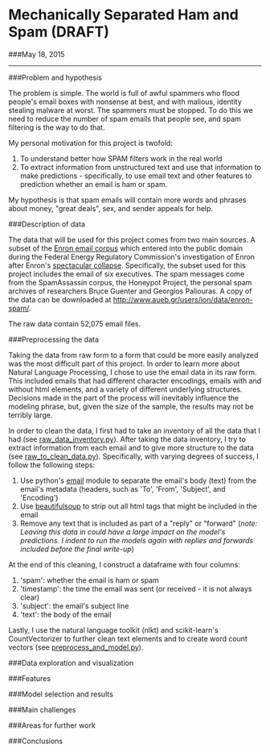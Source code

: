 # Mechanically Separated Ham and Spam (DRAFT)
###May 18, 2015

****

###Problem and hypothesis

The problem is simple. The world is full of awful spammers who flood people's email boxes with nonsense at best, and with malious, identity stealing malware at worst. The spammers must be stopped. To do this we need to reduce the number of spam emails that people see, and spam filtering is the way to do that.

My personal motivation for this project is twofold:

1. To understand better how SPAM filters work in the real world
2. To extract information from unstructured text and use that information to make predictions - specifically, to use email text and other features to prediction whether an email is ham or spam.


My hypothesis is that spam emails will contain more words and phrases about money, "great deals", sex, and sender appeals for help.

###Description of data

The data that will be used for this project comes from two main sources. A subset of the [Enron email corpus](https://www.cs.cmu.edu/~./enron/) which entered into the public domain during the Federal Energy Regulatory Commission's investigation of Enron after Enron's [spectacular collapse](http://www.salon.com/2003/10/14/enron_22/). Specifically, the subset used for this project includes the email of six executives. The spam messages come from the SpamAssassin corpus, the Honeypot Project, the personal spam archives of researchers Bruce Guenter and Georgios Paliouras. A copy of the data can be downloaded at http://www.aueb.gr/users/ion/data/enron-spam/.

The raw data contain 52,075 email files.

###Preprocessing the data

Taking the data from raw form to a form that could be more easily analyzed was the most difficult part of this project. In order to learn more about Natural Language Processing, I chose to use the email data in its raw form. This included emails that had different character encodings, emails with and without html elements, and a variety of different underlying structures. Decisions made in the part of the process will inevitably influence the modeling phrase, but, given the size of the sample, the results may not be terribly large.

In order to clean the data, I first had to take an inventory of all the data that I had (see [ raw\_data\_inventory.py](https://github.com/jw-ml/dat5\_spam-filter/blob/master/code/raw\_data\_inventory.py)). After taking the data inventory, I try to extract information from each email and to give more structure to the data (see [raw\_to\_clean\_data.py](https://github.com/jw-ml/dat5_spam-filter/blob/master/code/raw_to_clean_data.py)). Specifically, with varying degrees of success, I follow the following steps:

1. Use python's [email](https://docs.python.org/2/library/email.html) module to separate the email's body (text) from the email's metadata (headers, such as 'To', 'From', 'Subject', and 'Encoding')
2. Use [beautifulsoup](http://www.crummy.com/software/BeautifulSoup/) to strip out all html tags that might be included in the email
3. Remove any text that is included as part of a "reply" or "forward" (_note: Leaving this data in could have a large impact on the model's predictions. I indent to run the models again with replies and forwards included before the final write-up_)

At the end of this cleaning, I construct a dataframe with four columns:
1. 'spam': whether the email is ham or spam
2. 'timestamp': the time the email was sent (or received - it is not always clear)
3. 'subject': the email's subject line
4. 'text': the body of the email

Lastly, I use the natural language toolkit (nlkt) and scikit-learn's CountVectorizer to further clean text elements and to create word count vectors (see [preprocess\_and\_model.py](https://github.com/jw-ml/dat5_spam-filter/blob/master/code/preprocess_and_model.py)).

###Data exploration and visualization

###Features

###Model selection and results

###Main challenges

###Areas for further work

###Conclusions
